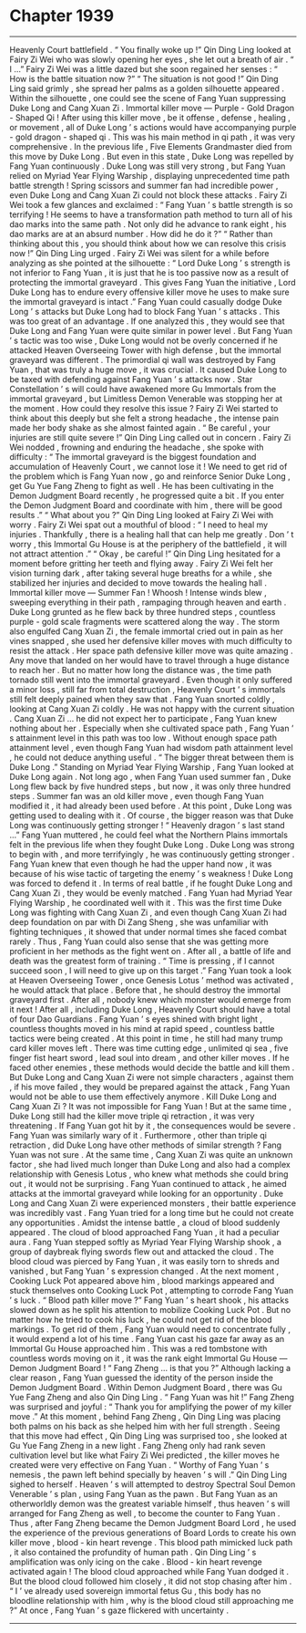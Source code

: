 
# Chapter 1939


---

Heavenly Court battlefield .
“ You finally woke up !” Qin Ding Ling looked at Fairy Zi Wei who was slowly opening her eyes , she let out a breath of air .
“ I …” Fairy Zi Wei was a little dazed but she soon regained her senses : “ How is the battle situation now ?”
“ The situation is not good !” Qin Ding Ling said grimly , she spread her palms as a golden silhouette appeared .
Within the silhouette , one could see the scene of Fang Yuan suppressing Duke Long and Cang Xuan Zi .
Immortal killer move — Purple - Gold Dragon - Shaped Qi !
After using this killer move , be it offense , defense , healing , or movement , all of Duke Long ’ s actions would have accompanying purple - gold dragon - shaped qi .
This was his main method in qi path , it was very comprehensive .
In the previous life , Five Elements Grandmaster died from this move by Duke Long .
But even in this state , Duke Long was repelled by Fang Yuan continuously .
Duke Long was still very strong , but Fang Yuan relied on Myriad Year Flying Warship , displaying unprecedented time path battle strength !
Spring scissors and summer fan had incredible power , even Duke Long and Cang Xuan Zi could not block these attacks .
Fairy Zi Wei took a few glances and exclaimed : “ Fang Yuan ’ s battle strength is so terrifying ! He seems to have a transformation path method to turn all of his dao marks into the same path . Not only did he advance to rank eight , his dao marks are at an absurd number . How did he do it ?”
“ Rather than thinking about this , you should think about how we can resolve this crisis now !” Qin Ding Ling urged .
Fairy Zi Wei was silent for a while before analyzing as she pointed at the silhouette : “ Lord Duke Long ’ s strength is not inferior to Fang Yuan , it is just that he is too passive now as a result of protecting the immortal graveyard . This gives Fang Yuan the initiative , Lord Duke Long has to endure every offensive killer move he uses to make sure the immortal graveyard is intact .”
Fang Yuan could casually dodge Duke Long ’ s attacks but Duke Long had to block Fang Yuan ’ s attacks . This was too great of an advantage .
If one analyzed this , they would see that Duke Long and Fang Yuan were quite similar in power level . But Fang Yuan ’ s tactic was too wise , Duke Long would not be overly concerned if he attacked Heaven Overseeing Tower with high defense , but the immortal graveyard was different .
The primordial qi wall was destroyed by Fang Yuan , that was truly a huge move , it was crucial . It caused Duke Long to be taxed with defending against Fang Yuan ’ s attacks now .
Star Constellation ’ s will could have awakened more Gu Immortals from the immortal graveyard , but Limitless Demon Venerable was stopping her at the moment .
How could they resolve this issue ?
Fairy Zi Wei started to think about this deeply but she felt a strong headache , the intense pain made her body shake as she almost fainted again .
“ Be careful , your injuries are still quite severe !” Qin Ding Ling called out in concern .
Fairy Zi Wei nodded , frowning and enduring the headache , she spoke with difficulty : “ The immortal graveyard is the biggest foundation and accumulation of Heavenly Court , we cannot lose it ! We need to get rid of the problem which is Fang Yuan now , go and reinforce Senior Duke Long , get Gu Yue Fang Zheng to fight as well . He has been cultivating in the Demon Judgment Board recently , he progressed quite a bit . If you enter the Demon Judgment Board and coordinate with him , there will be good results .”
“ What about you ?” Qin Ding Ling looked at Fairy Zi Wei with worry .
Fairy Zi Wei spat out a mouthful of blood : “ I need to heal my injuries . Thankfully , there is a healing hall that can help me greatly . Don ’ t worry , this Immortal Gu House is at the periphery of the battlefield , it will not attract attention .”
“ Okay , be careful !” Qin Ding Ling hesitated for a moment before gritting her teeth and flying away .
Fairy Zi Wei felt her vision turning dark , after taking several huge breaths for a while , she stabilized her injuries and decided to move towards the healing hall .
Immortal killer move — Summer Fan !
Whoosh ! Intense winds blew , sweeping everything in their path , rampaging through heaven and earth .
Duke Long grunted as he flew back by three hundred steps , countless purple - gold scale fragments were scattered along the way .
The storm also engulfed Cang Xuan Zi , the female immortal cried out in pain as her vines snapped , she used her defensive killer moves with much difficulty to resist the attack .
Her space path defensive killer move was quite amazing . Any move that landed on her would have to travel through a huge distance to reach her .
But no matter how long the distance was , the time path tornado still went into the immortal graveyard . Even though it only suffered a minor loss , still far from total destruction , Heavenly Court ’ s immortals still felt deeply pained when they saw that .
Fang Yuan snorted coldly , looking at Cang Xuan Zi coldly .
He was not happy with the current situation .
Cang Xuan Zi … he did not expect her to participate , Fang Yuan knew nothing about her . Especially when she cultivated space path , Fang Yuan ’ s attainment level in this path was too low .
Without enough space path attainment level , even though Fang Yuan had wisdom path attainment level , he could not deduce anything useful .
“ The bigger threat between them is Duke Long .” Standing on Myriad Year Flying Warship , Fang Yuan looked at Duke Long again .
Not long ago , when Fang Yuan used summer fan , Duke Long flew back by five hundred steps , but now , it was only three hundred steps .
Summer fan was an old killer move , even though Fang Yuan modified it , it had already been used before . At this point , Duke Long was getting used to dealing with it .
Of course , the bigger reason was that Duke Long was continuously getting stronger !
“ Heavenly dragon ’ s last stand …” Fang Yuan muttered , he could feel what the Northern Plains immortals felt in the previous life when they fought Duke Long .
Duke Long was strong to begin with , and more terrifyingly , he was continuously getting stronger .
Fang Yuan knew that even though he had the upper hand now , it was because of his wise tactic of targeting the enemy ’ s weakness ! Duke Long was forced to defend it .
In terms of real battle , if he fought Duke Long and Cang Xuan Zi , they would be evenly matched .
Fang Yuan had Myriad Year Flying Warship , he coordinated well with it . This was the first time Duke Long was fighting with Cang Xuan Zi , and even though Cang Xuan Zi had deep foundation on par with Di Zang Sheng , she was unfamiliar with fighting techniques , it showed that under normal times she faced combat rarely .
Thus , Fang Yuan could also sense that she was getting more proficient in her methods as the fight went on .
After all , a battle of life and death was the greatest form of training .
“ Time is pressing , if I cannot succeed soon , I will need to give up on this target .” Fang Yuan took a look at Heaven Overseeing Tower , once Genesis Lotus ’ method was activated , he would attack that place .
Before that , he should destroy the immortal graveyard first . After all , nobody knew which monster would emerge from it next ! After all , including Duke Long , Heavenly Court should have a total of four Dao Guardians .
Fang Yuan ’ s eyes shined with bright light , countless thoughts moved in his mind at rapid speed , countless battle tactics were being created .
At this point in time , he still had many trump card killer moves left . There was time cutting edge , unlimited qi sea , five finger fist heart sword , lead soul into dream , and other killer moves .
If he faced other enemies , these methods would decide the battle and kill them . But Duke Long and Cang Xuan Zi were not simple characters , against them , if his move failed , they would be prepared against the attack , Fang Yuan would not be able to use them effectively anymore .
Kill Duke Long and Cang Xuan Zi ? It was not impossible for Fang Yuan !
But at the same time , Duke Long still had the killer move triple qi retraction , it was very threatening . If Fang Yuan got hit by it , the consequences would be severe . Fang Yuan was similarly wary of it .
Furthermore , other than triple qi retraction , did Duke Long have other methods of similar strength ?
Fang Yuan was not sure .
At the same time , Cang Xuan Zi was quite an unknown factor , she had lived much longer than Duke Long and also had a complex relationship with Genesis Lotus , who knew what methods she could bring out , it would not be surprising .
Fang Yuan continued to attack , he aimed attacks at the immortal graveyard while looking for an opportunity .
Duke Long and Cang Xuan Zi were experienced monsters , their battle experience was incredibly vast .
Fang Yuan tried for a long time but he could not create any opportunities .
Amidst the intense battle , a cloud of blood suddenly appeared .
The cloud of blood approached Fang Yuan , it had a peculiar aura .
Fang Yuan stepped softly as Myriad Year Flying Warship shook , a group of daybreak flying swords flew out and attacked the cloud .
The blood cloud was pierced by Fang Yuan , it was easily torn to shreds and vanished , but Fang Yuan ’ s expression changed .
At the next moment , Cooking Luck Pot appeared above him , blood markings appeared and stuck themselves onto Cooking Luck Pot , attempting to corrode Fang Yuan ’ s luck .
“ Blood path killer move ?” Fang Yuan ’ s heart shook , his attacks slowed down as he split his attention to mobilize Cooking Luck Pot .
But no matter how he tried to cook his luck , he could not get rid of the blood markings . To get rid of them , Fang Yuan would need to concentrate fully , it would expend a lot of his time .
Fang Yuan cast his gaze far away as an Immortal Gu House approached him .
This was a red tombstone with countless words moving on it , it was the rank eight Immortal Gu House — Demon Judgment Board !
“ Fang Zheng … is that you ?” Although lacking a clear reason , Fang Yuan guessed the identity of the person inside the Demon Judgment Board .
Within Demon Judgment Board , there was Gu Yue Fang Zheng and also Qin Ding Ling .
“ Fang Yuan was hit !” Fang Zheng was surprised and joyful : “ Thank you for amplifying the power of my killer move .”
At this moment , behind Fang Zheng , Qin Ding Ling was placing both palms on his back as she helped him with her full strength .
Seeing that this move had effect , Qin Ding Ling was surprised too , she looked at Gu Yue Fang Zheng in a new light .
Fang Zheng only had rank seven cultivation level but like what Fairy Zi Wei predicted , the killer moves he created were very effective on Fang Yuan .
“ Worthy of Fang Yuan ’ s nemesis , the pawn left behind specially by heaven ’ s will .” Qin Ding Ling sighed to herself .
Heaven ’ s will attempted to destroy Spectral Soul Demon Venerable ’ s plan , using Fang Yuan as the pawn . But Fang Yuan as an otherworldly demon was the greatest variable himself , thus heaven ’ s will arranged for Fang Zheng as well , to become the counter to Fang Yuan .
Thus , after Fang Zheng became the Demon Judgment Board Lord , he used the experience of the previous generations of Board Lords to create his own killer move , blood - kin heart revenge .
This blood path mimicked luck path , it also contained the profundity of human path . Qin Ding Ling ’ s amplification was only icing on the cake .
Blood - kin heart revenge activated again !
The blood cloud approached while Fang Yuan dodged it .
But the blood cloud followed him closely , it did not stop chasing after him .
“ I ’ ve already used sovereign immortal fetus Gu , this body has no bloodline relationship with him , why is the blood cloud still approaching me ?” At once , Fang Yuan ’ s gaze flickered with uncertainty .

---

